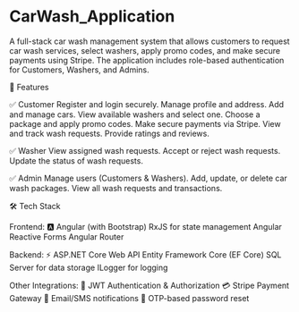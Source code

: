 # CarWash_Application
A full-stack car wash management system that allows customers to request car wash services, select washers, apply promo codes, and make secure payments using Stripe. The application includes role-based authentication for Customers, Washers, and Admins.

📌 Features

✅ Customer
Register and login securely.
Manage profile and address.
Add and manage cars.
View available washers and select one.
Choose a package and apply promo codes.
Make secure payments via Stripe.
View and track wash requests.
Provide ratings and reviews.

✅ Washer
View assigned wash requests.
Accept or reject wash requests.
Update the status of wash requests.

✅ Admin
Manage users (Customers & Washers).
Add, update, or delete car wash packages.
View all wash requests and transactions.

🛠️ Tech Stack

Frontend:
🅰️ Angular (with Bootstrap)
RxJS for state management
Angular Reactive Forms
Angular Router

Backend:
⚡ ASP.NET Core Web API
Entity Framework Core (EF Core)
SQL Server for data storage
ILogger for logging

Other Integrations:
🔐 JWT Authentication & Authorization
💳 Stripe Payment Gateway
📩 Email/SMS notifications
📮 OTP-based password reset

